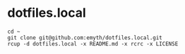 dotfiles.local
==============
```
cd ~
git clone git@github.com:emyth/dotfiles.local.git
rcup -d dotfiles.local -x README.md -x rcrc -x LICENSE
```
